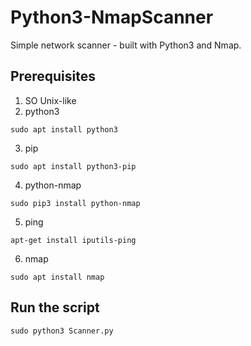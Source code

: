 # Python3-NmapScanner

Simple network scanner - built with Python3 and Nmap.

## Prerequisites

1) SO Unix-like
2) python3
```
sudo apt install python3
```
3) pip
```
sudo apt install python3-pip
```
4) python-nmap
```
sudo pip3 install python-nmap
```
5) ping
```
apt-get install iputils-ping
```
6) nmap
```
sudo apt install nmap
```

## Run the script
```
sudo python3 Scanner.py 
```
